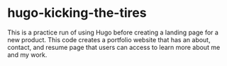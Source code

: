 # hugo-kicking-the-tires
This is a practice run of using Hugo before creating a landing page for a new product. This code creates a portfolio website that has an about, contact, and resume page that users can access to learn more about me and my work.
